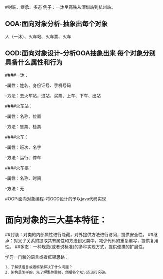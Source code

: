 #封装、继承、多态
例子：一沐坐高铁从深圳站到杭州站。
## OOA:面向对象分析-抽象出每个对象
人（一沐）、火车站、火车票、火车

## OOD:面向对象设计-分析OOA抽象出来 每个对象分别具备什么属性和行为
####一沐：

-属性：姓名、身份证号、手机号码

-方法：去火车站，进站、买票、上车、下车、出站

####火车站：

-属性：名称、位置

-方法：售票、检票

####火车：

-属性：班次、名字

-方法：运行、停车

####火车票：

-属性：名称、时间

-方法：无

#OOP:面向对象编程-将OOD设计的予以java代码实现

# 面向对象的三大基本特征：
##封装：对类的内部属性进行隐藏，对外提供方法进行访问，提供安全性。
##继承：对父子关系的提取共有属性和方法到父类中，减少代码的重复编写，提供复用性。
##多态：一种规范(或者说标准)的多种实现方式，提供便携的扩展性。


 学习一门新的语言或者框架思路：
 
    1、了解该语言或者框架解决了什么问题？
    2、架构是怎样的，先了解整体脉络，然后各个知识点进行突破。